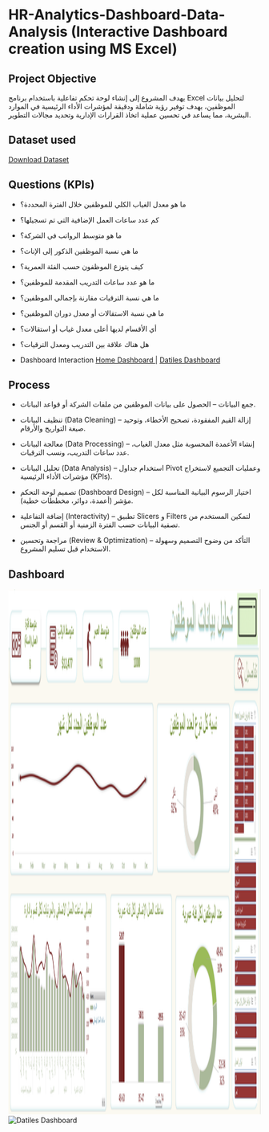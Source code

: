 # HR-Analytics-Dashboard-Data-Analysis (Interactive Dashboard creation using MS Excel)
## Project Objective
يهدف المشروع إلى إنشاء لوحة تحكم تفاعلية باستخدام برنامج Excel لتحليل بيانات الموظفين، بهدف توفير رؤية شاملة ودقيقة لمؤشرات الأداء الرئيسية في الموارد البشرية، مما يساعد في تحسين عملية اتخاذ القرارات الإدارية وتحديد مجالات التطوير.
## Dataset used
[Download Dataset](https://github.com/Mohamed-Nofal-DataAnalysis/HR-Analytics-Dashboard/blob/main/HR_Dataset%20.xlsx)
## Questions (KPIs)
- ما هو معدل الغياب الكلي للموظفين خلال الفترة المحددة؟

- كم عدد ساعات العمل الإضافية التي تم تسجيلها؟

- ما هو متوسط الرواتب في الشركة؟

- ما هي نسبة الموظفين الذكور إلى الإناث؟

- كيف يتوزع الموظفون حسب الفئة العمرية؟

- ما هو عدد ساعات التدريب المقدمة للموظفين؟

- ما هي نسبة الترقيات مقارنة بإجمالي الموظفين؟

- ما هي نسبة الاستقالات أو معدل دوران الموظفين؟

- أي الأقسام لديها أعلى معدل غياب أو استقالات؟

- هل هناك علاقة بين التدريب ومعدل الترقيات؟
- Dashboard Interaction [Home Dashboard ](https://github.com/Mohamed-Nofal-DataAnalysis/HR-Analytics-Dashboard/blob/main/Home%20Dashboard.png)  | [Datiles Dashboard ](https://github.com/Mohamed-Nofal-DataAnalysis/HR-Analytics-Dashboard/blob/main/Details%20Dashboard.png)

## Process
- جمع البيانات – الحصول على بيانات الموظفين من ملفات الشركة أو قواعد البيانات.

- تنظيف البيانات (Data Cleaning) – إزالة القيم المفقودة، تصحيح الأخطاء، وتوحيد صيغة التواريخ والأرقام.

- معالجة البيانات (Data Processing) – إنشاء الأعمدة المحسوبة مثل معدل الغياب، عدد ساعات التدريب، ونسب الترقيات.

- تحليل البيانات (Data Analysis) – استخدام جداول Pivot وعمليات التجميع لاستخراج مؤشرات الأداء الرئيسية (KPIs).

- تصميم لوحة التحكم (Dashboard Design) – اختيار الرسوم البيانية المناسبة لكل مؤشر (أعمدة، دوائر، مخططات خطية).

- إضافة التفاعلية (Interactivity) – تطبيق Slicers و Filters لتمكين المستخدم من تصفية البيانات حسب الفترة الزمنية أو القسم أو الجنس.

- مراجعة وتحسين (Review & Optimization) – التأكد من وضوح التصميم وسهولة الاستخدام قبل تسليم المشروع.
## Dashboard
<img width="2489" height="1046" alt="Home Dashboard" src="https://github.com/Mohamed-Nofal-DataAnalysis/HR-Analytics-Dashboard/blob/main/Home%20Dashboard.png" />
<img width="2461" height="1058" alt="Datiles Dashboard" src="https://github.com/user-attachments/assets/6ff7583f-eba7-4d85-9523-166d5198bec3" />

